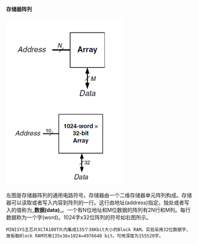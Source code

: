 #### 存储器阵列

![](/assets/p1.5.png)![](/assets/p1.6.png)

左图是存储器阵列的通用电路符号。存储器由一个二维存储器单元阵列构成。存储器可以读取或者写入内容到阵列的一行。这行由地址\(address\)指定。独处或者写入的值称为_**数据\(data\)**_。一个有N位地址和M位数据的阵列有2N行和M列。每行数据称为一个字\(word\)。1024字x32位阵列的符号如右图所示。

```
MINISYS主芯片XC7A100T片内集成135个36Kbit大小的Block RAM。实验采用32位数据字，故板载Block RAM可用135x36x1024=4976640 bit。可用深度为155520字。
```




